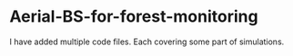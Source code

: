 # Aerial-BS-for-forest-monitoring
I have added multiple code files. Each covering some part of simulations. 
